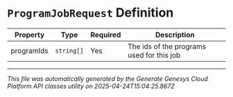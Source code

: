 # `ProgramJobRequest` Definition

| Property | Type | Required | Description |
|----------|------|----------|-------------|
| programIds | `string[]` | Yes | The ids of the programs used for this job |

---

*This file was automatically generated by the Generate Genesys Cloud Platform API classes utility on 2025-04-24T15:04:25.867Z*